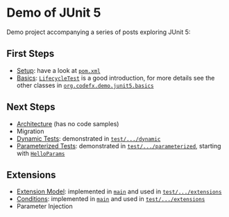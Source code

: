 # Demo of JUnit 5

Demo project accompanying a series of posts exploring JUnit 5:

## First Steps

* [Setup](http://blog.codefx.org/libraries/junit-5-setup/):
have a look at [`pom.xml`](pom.xml)
* [Basics](http://blog.codefx.org/libraries/junit-5-basics/):
[`LifecycleTest`](src/test/java/org/codefx/demo/junit5/basics/LifecycleTest.java)
is a good introduction, for more details see the other classes in
[`org.codefx.demo.junit5.basics`](src/test/java/org/codefx/demo/junit5/basics)

## Next Steps

* [Architecture](http://blog.codefx.org/design/architecture/junit-5-architecture/) (has no code samples)
* Migration
* [Dynamic Tests](http://blog.codefx.org/libraries/junit-5-dynamic-tests/): demonstrated in [`test/.../dynamic`](src/test/java/org/codefx/demo/junit5/dynamic)
* [Parameterized Tests](http://blog.codefx.org/libraries/junit-5-parameterized-tests/): demonstrated in [`test/.../parameterized`](src/test/java/org/codefx/demo/junit5/parameterized), starting with [`HelloParams`](src/test/java/org/codefx/demo/junit5/parameterized/HelloParams.java)

## Extensions

* [Extension Model](http://blog.codefx.org/design/architecture/junit-5-extension-model/): implemented in [`main`](src/main/java/org/codefx/demo/junit5) and used in [`test/.../extensions`](src/test/java/org/codefx/demo/junit5/extensions)
* [Conditions](http://blog.codefx.org/libraries/junit-5-conditions/): implemented in [`main`](src/main/java/org/codefx/demo/junit5) and used in [`test/.../extensions`](src/test/java/org/codefx/demo/junit5/extensions)
* Parameter Injection
